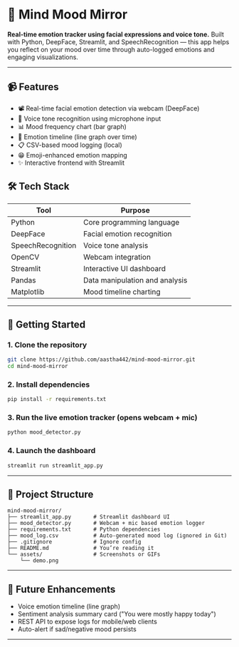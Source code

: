 # 🧠 Mind Mood Mirror

**Real-time emotion tracker using facial expressions and voice tone.**
Built with Python, DeepFace, Streamlit, and SpeechRecognition — this app helps you reflect on your mood over time through auto-logged emotions and engaging visualizations.

---

## 📹 Features

* 📽️ Real-time facial emotion detection via webcam (DeepFace)
* 🎤 Voice tone recognition using microphone input
* 📊 Mood frequency chart (bar graph)
* 🔢 Emotion timeline (line graph over time)
* 📋 CSV-based mood logging (local)
* 😁 Emoji-enhanced emotion mapping
* ✨ Interactive frontend with Streamlit



## 🛠️ Tech Stack

| Tool              | Purpose                        |
| ----------------- | ------------------------------ |
| Python            | Core programming language      |
| DeepFace          | Facial emotion recognition     |
| SpeechRecognition | Voice tone analysis            |
| OpenCV            | Webcam integration             |
| Streamlit         | Interactive UI dashboard       |
| Pandas            | Data manipulation and analysis |
| Matplotlib        | Mood timeline charting         |

---

## 🚀 Getting Started

### 1. Clone the repository

```bash
git clone https://github.com/aastha442/mind-mood-mirror.git
cd mind-mood-mirror
```

### 2. Install dependencies

```bash
pip install -r requirements.txt
```

### 3. Run the live emotion tracker (opens webcam + mic)

```bash
python mood_detector.py
```

### 4. Launch the dashboard

```bash
streamlit run streamlit_app.py
```

---

## 📆 Project Structure

```
mind-mood-mirror/
├── streamlit_app.py       # Streamlit dashboard UI
├── mood_detector.py       # Webcam + mic based emotion logger
├── requirements.txt       # Python dependencies
├── mood_log.csv           # Auto-generated mood log (ignored in Git)
├── .gitignore             # Ignore config
├── README.md              # You’re reading it
└── assets/                # Screenshots or GIFs
    └── demo.png
```

---

## 🧠 Future Enhancements

* Voice emotion timeline (line graph)
* Sentiment analysis summary card ("You were mostly happy today")
* REST API to expose logs for mobile/web clients
* Auto-alert if sad/negative mood persists

---


